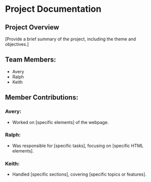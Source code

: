 # Project Documentation

## Project Overview

[Provide a brief summary of the project, including the theme and objectives.]

## Team Members:

- Avery
- Ralph
- Keith

## Member Contributions:

### Avery:

- Worked on [specific elements] of the webpage.

### Ralph:

- Was responsible for [specific tasks], focusing on [specific HTML elements].

### Keith:

- Handled [specific sections], covering [specific topics or features].
